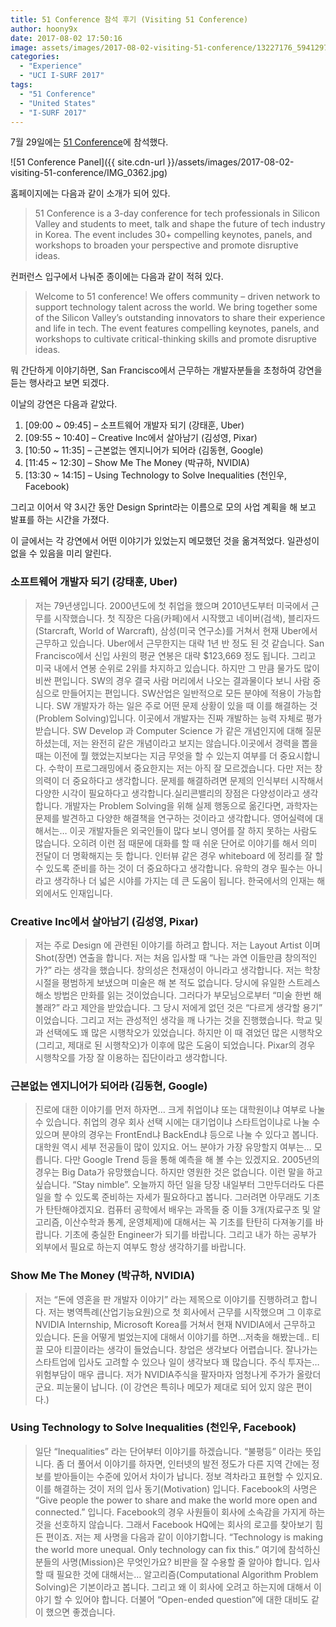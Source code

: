 ```yaml
---
title: 51 Conference 참석 후기 (Visiting 51 Conference)
author: hoony9x
date: 2017-08-02 17:50:16
image: assets/images/2017-08-02-visiting-51-conference/13227176_594129797423296_6586934613772887569_n.png
categories:
  - "Experience"
  - "UCI I-SURF 2017"
tags:
  - "51 Conference"
  - "United States"
  - "I-SURF 2017"
---
```


7월 29일에는 [51 Conference](http://51conference.org/)에 참석했다.

<!-- more -->

![51 Conference Panel]({{ site.cdn-url }}/assets/images/2017-08-02-visiting-51-conference/IMG_0362.jpg)

홈페이지에는 다음과 같이 소개가 되어 있다.

> 51 Conference is a 3-day conference for tech professionals in Silicon Valley and students to meet, talk and shape the future of tech industry in Korea. The event includes 30+ compelling keynotes, panels, and workshops to broaden your perspective and promote disruptive ideas.

컨퍼런스 입구에서 나눠준 종이에는 다음과 같이 적혀 있다.

> Welcome to 51 conference! We offers community – driven network to support technology talent across the world. We bring together some of the Silicon Valley’s outstanding innovators to share their experience and life in tech. The event features compelling keynotes, panels, and workshops to cultivate critical-thinking skills and promote disruptive ideas.

뭐 간단하게 이야기하면, San Francisco에서 근무하는 개발자분들을 초청하여 강연을 듣는 행사라고 보면 되겠다.

이날의 강연은 다음과 같았다.

1. [09:00 ~ 09:45] – 소프트웨어 개발자 되기 (강태훈, Uber)
2. [09:55 ~ 10:40] – Creative Inc에서 살아남기 (김성영, Pixar)
3. [10:50 ~ 11:35] – 근본없는 엔지니어가 되어라 (김동현, Google)
4. [11:45 ~ 12:30] – Show Me The Money (박규하, NVIDIA)
5. [13:30 ~ 14:15] – Using Technology to Solve Inequalities (천인우, Facebook)

그리고 이어서 약 3시간 동안 Design Sprint라는 이름으로 모의 사업 계획을 해 보고 발표를 하는 시간을 가졌다.

이 글에서는 각 강연에서 어떤 이야기가 있었는지 메모했던 것을 옮겨적었다. 일관성이 없을 수 있음을 미리 알린다.

### 소프트웨어 개발자 되기 (강태훈, Uber)

> 저는 79년생입니다. 2000년도에 첫 취업을 했으며 2010년도부터 미국에서 근무를 시작했습니다.
> 첫 직장은 다음(카페)에서 시작했고 네이버(검색), 블리자드(Starcraft, World of Warcraft), 삼성(미국 연구소)를 거쳐서 현재 Uber에서 근무하고 있습니다.
> Uber에서 근무한지는 대략 1년 반 정도 된 것 같습니다.
> San Francisco에서 신입 사원의 평균 연봉은 대략 $123,669 정도 됩니다. 그리고 미국 내에서 연봉 순위로 2위를 차지하고 있습니다. 하지만 그 만큼 물가도 많이 비싼 편입니다.
> SW의 경우 결국 사람 머리에서 나오는 결과물이다 보니 사람 중심으로 만들어지는 편입니다. SW산업은 일반적으로 모든 분야에 적용이 가능합니다. SW 개발자가 하는 일은 주로 어떤 문제 상황이 있을 때 이를 해결하는 것(Problem Solving)입니다.
> 이곳에서 개발자는 진짜 개발하는 능력 자체로 평가받습니다.
> SW Develop 과 Computer Science 가 같은 개념인지에 대해 질문하셨는데, 저는 완전히 같은 개념이라고 보지는 않습니다.이곳에서 경력을 뽑을 때는 이전에 뭘 했었는지보다는 지금 무엇을 할 수 있는지 여부를 더 중요시합니다.
> 수학이 프로그래밍에서 중요한지는 저는 아직 잘 모르겠습니다. 다만 저는 창의력이 더 중요하다고 생각합니다. 문제를 해결하려면 문제의 인식부터 시작해서 다양한 시각이 필요하다고 생각합니다.실리콘밸리의 장점은 다양성이라고 생각합니다.
> 개발자는 Problem Solving을 위해 실제 행동으로 옮긴다면, 과학자는 문제를 발견하고 다양한 해결책을 연구하는 것이라고 생각합니다.
> 영어실력에 대해서는… 이곳 개발자들은 외국인들이 많다 보니 영어를 잘 하지 못하는 사람도 많습니다. 오히려 이런 점 때문에 대화를 할 때 쉬운 단어로 이야기를 해서 의미 전달이 더 명확해지는 듯 합니다.
> 인터뷰 같은 경우 whiteboard 에 정리를 잘 할 수 있도록 준비를 하는 것이 더 중요하다고 생각합니다.
> 유학의 경우 필수는 아니라고 생각하나 더 넓은 시야를 가지는 데 큰 도움이 됩니다.
> 한국에서의 인재는 해외에서도 인재입니다.

### Creative Inc에서 살아남기 (김성영, Pixar)

> 저는 주로 Design 에 관련된 이야기를 하려고 합니다.
> 저는 Layout Artist 이며 Shot(장면) 연출을 합니다.
> 저는 처음 입사할 때 “나는 과연 이들만큼 창의적인가?” 라는 생각을 했습니다.
> 창의성은 천재성이 아니라고 생각합니다. 저는 학창시절을 평범하게 보냈으며 미술은 해 본 적도 없습니다. 당시에 유일한 스트레스 해소 방법은 만화를 읽는 것이었습니다. 그러다가 부모님으로부터 “미술 한번 해볼래?” 라고 제안을 받았습니다.
> 그 당시 저에게 없던 것은 “다르게 생각할 용기” 이었습니다. 그리고 저는 관성적인 생각을 깨 나가는 것을 진행했습니다. 학교 및 과 선택에도 꽤 많은 시행착오가 있었습니다. 하지만 이 때 겪었던 많은 시행착오(그리고, 제대로 된 시행착오)가 이후에 많은 도움이 되었습니다.
> Pixar의 경우 시행착오를 가장 잘 이용하는 집단이라고 생각합니다.

### 근본없는 엔지니어가 되어라 (김동현, Google)

> 진로에 대한 이야기를 먼저 하자면… 크게 취업이냐 또는 대학원이냐 여부로 나눌 수 있습니다.
> 취업의 경우 회사 선택 시에는 대기업이냐 스타트업이냐로 나눌 수 있으며 분야의 경우는 FrontEnd냐 BackEnd냐 등으로 나눌 수 있다고 봅니다. 대학원 역시 세부 전공들이 많이 있지요.
> 어느 분야가 가장 유망할지 여부는… 모릅니다. 다만 Google Trend 등을 통해 예측을 해 볼 수는 있겠지요. 2005년의 경우는 Big Data가 유망했습니다. 하지만 영원한 것은 없습니다.
> 이런 말을 하고 싶습니다. “Stay nimble”. 오늘까지 하던 일을 당장 내일부터 그만두더라도 다른 일을 할 수 있도록 준비하는 자세가 필요하다고 봅니다. 그러려면 아무래도 기초가 탄탄해야겠지요. 컴퓨터 공학에서 배우는 과목들 중 이들 3개(자료구조 및 알고리즘, 이산수학과 통계, 운영체제)에 대해서는 꼭 기초를 탄탄히 다져놓기를 바랍니다.
> 기초에 충실한 Engineer가 되기를 바랍니다. 그리고 내가 하는 공부가 외부에서 필요로 하는지 여부도 항상 생각하기를 바랍니다.

### Show Me The Money (박규하, NVIDIA)

> 저는 “돈에 영혼을 판 개발자 이야기” 라는 제목으로 이야기를 진행하려고 합니다.
> 저는 병역특례(산업기능요원)으로 첫 회사에서 근무를 시작했으며 그 이후로 NVIDIA Internship, Microsoft Korea를 거쳐서 현재 NVIDIA에서 근무하고 있습니다.
> 돈을 어떻게 벌었는지에 대해서 이야기를 하면…저축을 해봤는데.. 티끌 모아 티끌이라는 생각이 들었습니다.
> 창업은 생각보다 어렵습니다.
> 잘나가는 스타트업에 입사도 고려할 수 있으나 일이 생각보다 꽤 많습니다.
> 주식 투자는… 위험부담이 매우 큽니다. 저가 NVIDIA주식을 팔자마자 엄청나게 주가가 올랐더군요. 피눈물이 납니다.
> (이 강연은 특히나 메모가 제대로 되어 있지 않은 편이다.)

### Using Technology to Solve Inequalities (천인우, Facebook)

> 일단 “Inequalities” 라는 단어부터 이야기를 하겠습니다. “불평등” 이라는 뜻입니다. 좀 더 풀어서 이야기를 하자면, 인터넷의 발전 정도가 다른 지역 간에는 정보를 받아들이는 수준에 있어서 차이가 납니다. 정보 격차라고 표현할 수 있지요. 이를 해결하는 것이 저의 입사 동기(Motivation) 입니다.
> Facebook의 사명은 “Give people the power to share and make the world more open and connected.” 입니다.
> Facebook의 경우 사원들이 회사에 소속감을 가지게 하는 것을 선호하지 않습니다. 그래서 Facebook HQ에는 회사의 로고를 찾아보기 힘든 편이죠.
> 저는 제 사명을 다음과 같이 이야기합니다. “Technology is making the world more unequal. Only technology can fix this.”
> 여기에 참석하신 분들의 사명(Mission)은 무엇인가요?
> 비판을 잘 수용할 줄 알아야 합니다.
> 입사할 때 필요한 것에 대해서는… 알고리즘(Computational Algorithm Problem Solving)은 기본이라고 봅니다. 그리고 왜 이 회사에 오려고 하는지에 대해서 이야기 할 수 있어야 합니다. 더불어 “Open-ended question”에 대한 대비도 같이 했으면 좋겠습니다.
